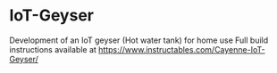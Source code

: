 # IoT-Geyser
Development of an IoT geyser (Hot water tank) for home use
Full build instructions available at https://www.instructables.com/Cayenne-IoT-Geyser/
